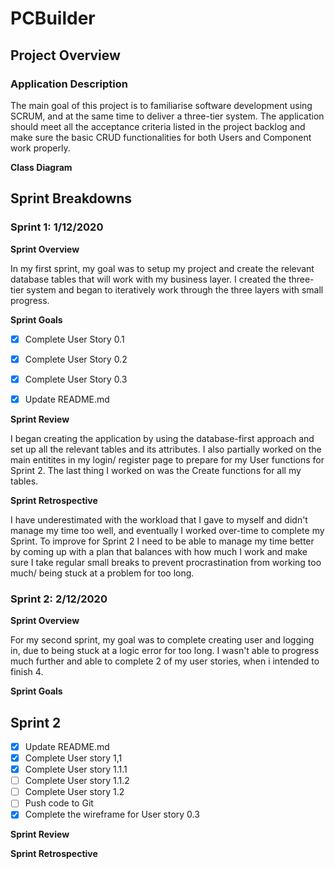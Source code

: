 # PCBuilder

## Project Overview

### Application Description
The main goal of this project is to familiarise software development using SCRUM, and at the same time to deliver  a three-tier system.
The application should meet all the acceptance criteria listed in the project backlog and make sure the basic CRUD functionalities for both Users and Component work properly.

**Class Diagram**

## Sprint Breakdowns

### Sprint 1: 1/12/2020


**Sprint Overview**

In my first sprint, my goal was to setup my project and create the relevant database tables that will work with my business layer. I created the three-tier system and began to iteratively work through the three layers with small progress.


**Sprint Goals**
- [x] Complete User Story 0.1
- [x] Complete User Story 0.2
- [x] Complete User Story 0.3
- [x] Update README.md


**Sprint Review**

I began creating the application by using the database-first approach and set up all the relevant tables and its attributes. I also partially worked on the main entitites in my login/ register page to prepare for my User functions for Sprint 2. The last thing I worked on was the Create functions for all my tables.


**Sprint Retrospective**

I have underestimated with the workload that I gave to myself and didn't manage my time too well, and eventually I worked over-time to complete my Sprint. To improve for Sprint 2 I need to be able to manage my time better by coming up with a plan that balances with how much I work and make sure I take regular small breaks to prevent procrastination from working too much/ being stuck at a problem for too long.

### Sprint 2: 2/12/2020

**Sprint Overview**

For my second sprint, my goal was to complete creating user and logging in, due to being stuck at a logic error for too long. I wasn't able to progress much further and able to complete 2 of my user stories, when i intended to finish 4.

**Sprint Goals**
## Sprint 2

- [x] Update README.md
- [x] Complete User story 1,1
- [x] Complete User story 1.1.1
- [ ] Complete User story 1.1.2
- [ ] Complete User story 1.2
- [ ] Push code to Git
- [x] Complete the wireframe for User story 0.3

**Sprint Review**


**Sprint Retrospective**
